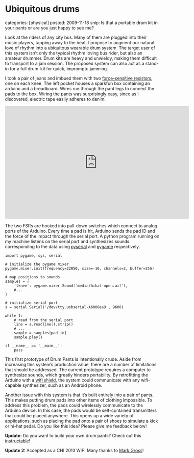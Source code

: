 Ubiquitous drums
================
categories: [physical]
posted: 2009-11-18
snip: Is that a portable drum kit in your pants or are you just happy to see me?




Look at the riders of any city bus. Many of them are plugged into their music
players, tapping away to the beat. I propose to augment our natural love of
rhythm into a ubiquitous wearable drum system. The target user of this system
isn’t only the typical rhythm loving bus rider, but also an amateur drummer.
Drum kits are heavy and unwieldy, making them difficult to transport to a jam
session. The proposed system can also act as a stand-in for a full drum-kit for
quick, impromptu jamming.

I took a pair of jeans and imbued them with two [force-sensitive resistors][],
one on each knee. The left pocket houses a sparkfun box containing an arduino
and a breadboard. Wires run through the pant legs to connect the pads to the
box. Wiring the pants was surprisingly easy, since as I discovered, electric
tape easily adheres to denim.

<iframe title="YouTube video player" width="600" height="368"
  src="http://www.youtube.com/embed/HjWx9fp-8oU" frameborder="0"
  allowfullscreen></iframe>

The two FSRs are hooked into pull-down switches which connect to analog ports
of the Arduino. Every time a pad is hit, Arduino sends the pad
ID and the force of the impact through the serial port. A python program running on my machine
listens on the serial port and synthesizes sounds corresponding to the data
using [pyserial][] and [pygame][] respectively.

    import pygame, sys, serial

    # initialize the pygame mixer
    pygame.mixer.init(frequency=22050, size=-16, channels=2, buffer=256)

    # map positions to sounds
    samples = {
        'lknee': pygame.mixer.Sound('media/hihat-open.aif'),    
        #...
    }

    # initialize serial port
    s = serial.Serial('/dev/tty.usbserial-A6008ea9', 9600)

    while 1:
        # read from the serial port
        line = s.readline().strip()
        # ...
        sample = samples[pad_id]
        sample.play()

    if __name__ == '__main__':
        pass

This first prototype of Drum Pants is intentionally crude. Aside from
increasing this system’s production value, there are a number of limitations
that should be addressed. The current prototype requires a computer to
synthesize sounds, which greatly hinders portability. By retrofitting the
Arduino with a [wifi shield][], the system could communicate with any
wifi-capable synthesizer, such as an Android phone.

Another issue with this system is that it’s built entirely into a pair of
pants. This makes putting drum pads into other items of clothing impossible. To
address this problem, the pads could wirelessly communicate to the Arduino
device. In this case, the pads would be self-contained transmitters that could
be placed anywhere. This opens up a wide variety of applications, such as
placing the pad onto a pair of shoes to simulate a kick or hi-hat pedal. Do you
like this idea? Please give me feedback below!

**Update:** Do you want to build your own drum pants? Check out this
[instructable][]!

**Update 2:** Accepted as a CHI 2010 WIP. Many thanks to [Mark Gross][]!

  [force-sensitive resistors]: http://www.sparkfun.com/commerce/product_info.php?products_id=9376
  [this Arduino sketch]: http://www.borismus.com/wp-content/uploads/2009/11/drum.pde
  [pyserial]: http://pyserial.sourceforge.net/
  [pygame]: http://www.pygame.org/news.html
  [wifi shield]: http://asynclabs.com/wiki/index.php?title=WiShield_1.0
  [instructable]: http://www.instructables.com/id/Drum-Wear-drums-in-your-clothing/
  [Mark Gross]: http://code.arc.cmu.edu/~mdg/

